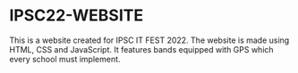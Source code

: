 # IPSC22-WEBSITE

This is a website created for IPSC IT FEST 2022. The website is made using HTML, CSS and JavaScript. It features bands equipped with GPS which every school must implement.
